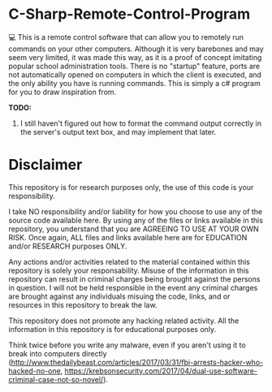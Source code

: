 # C-Sharp-Remote-Control-Program
💻 This is a remote control software that can allow you to remotely run commands on your other computers. Although it is very barebones and
may seem very limited, it was made this way, as it is a proof of concept imitating popular school administration tools. There is no "startup" feature, ports are
not automatically opened on computers in which the client is executed, and the only ability you have is running commands. This is simply a c# program for you to draw inspiration
from.

**TODO:** 
1. I still haven't figured out how to format the command output correctly in the server's output text box, and may implement that later.

# Disclaimer
This repository is for research purposes only, the use of this code is your responsibility.

I take NO responsibility and/or liability for how you choose to use any of the source code available here. By using any of the files or links available in this repository, you understand that you are AGREEING TO USE AT YOUR OWN RISK. Once again, ALL files and links available here are for EDUCATION and/or RESEARCH purposes ONLY.

Any actions and/or activities related to the material contained within this repository is solely your responsability. Misuse of the information in this repository can result in criminal charges being brought against the persons in question. I will not be held responsible in the event any criminal charges are brought against any individuals misuing the code, links, and or resources in this repository to break the law.

This repository does not promote any hacking related activity. All the information in this repository is for educational purposes only.

Think twice before you write any malware, even if you aren't using it to break into computers directly (http://www.thedailybeast.com/articles/2017/03/31/fbi-arrests-hacker-who-hacked-no-one, https://krebsonsecurity.com/2017/04/dual-use-software-criminal-case-not-so-novel/).
